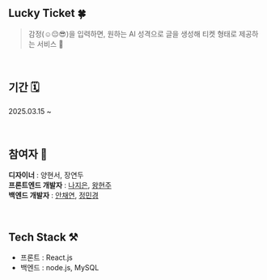 ## Lucky Ticket 🍀
> 감정(☺️😔😎)을 입력하면, 원하는 AI 성격으로 글을 생성해 티켓 형태로 제공하는 서비스 🤳

<br/>

## 기간 🗓️
2025.03.15 ~ 

<br/>

## 참여자 💝
**디자이너** : 양현서, 장연두<br/>
**프론트엔드 개발자** : [나지은](https://github.com/jieun0240), [왕현주](https://github.com/wanghyunjooooo)<br/>
**백엔드 개발자** : [안채연](https://github.com/Anchaeyeon), [정민경](https://github.com/wizardwid)

<br/>

## Tech Stack ⚒️
- 프론트 : React.js
- 백엔드 : node.js, MySQL

